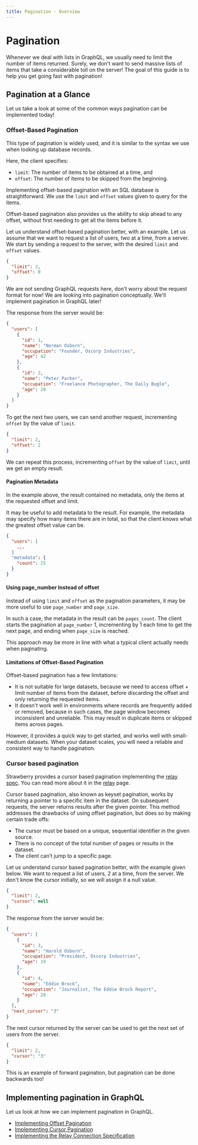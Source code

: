 ```yaml
---
title: Pagination - Overview
---
```


# Pagination

Whenever we deal with lists in GraphQL, we usually need to limit the number of items returned. Surely, we don't want to send massive lists of
items that take a considerable toll on the server! The goal of this guide is to help you get going fast with pagination!

## Pagination at a Glance

Let us take a look at some of the common ways pagination can be implemented today!

### Offset-Based Pagination

This type of pagination is widely used, and it is similar to the syntax we use when looking up database records.

Here, the client specifies:

- `limit`: The number of items to be obtained at a time, and
- `offset`: The number of items to be skipped from the beginning.

Implementing offset-based pagination with an SQL database is straightforward.
We use the `limit` and `offset` values given to query for the items.

Offset-based pagination also provides us the ability to skip ahead to any offset,
without first needing to get all the items before it.

Let us understand offset-based pagination better, with an example. Let us assume that we want to request a list of users, two at a time, from a server.
We start by sending a request to the server, with the desired `limit` and `offset` values.

```json
{
  "limit": 2,
  "offset": 0
}
```

<Note>

We are not sending GraphQL requests here, don't worry about the request format for now! We are looking into
pagination conceptually. We'll implement pagination in GraphQL later!

</Note>

The response from the server would be:

```json
{
  "users": [
    {
      "id": 1,
      "name": "Norman Osborn",
      "occupation": "Founder, Oscorp Industries",
      "age": 42
    },
    {
      "id": 2,
      "name": "Peter Parker",
      "occupation": "Freelance Photographer, The Daily Bugle",
      "age": 20
    }
  ]
}
```

To get the next two users, we can send another request, incrementing `offset` by the value of `limit`.

```json
{
  "limit": 2,
  "offset": 2
}
```

We can repeat this process, incrementing `offset` by the value of `limit`, until we get an empty result.

#### Pagination Metadata

In the example above, the result contained no metadata, only the items at the requested offset and limit.

It may be useful to add metadata to the result. For example, the metadata may specify how many items there
are in total, so that the client knows what the greatest offset value can be.

```json
{
  "users": [
    ...
  ]
  "metadata": {
    "count": 25
  }
}
```

#### Using page_number Instead of offset

Instead of using `limit` and `offset` as the pagination parameters, it may be more useful to use `page_number`
and `page_size`.

In such a case, the metadata in the result can be `pages_count`. The client starts the pagination at `page_number` 1,
incrementing by 1 each time to get the next page, and ending when `page_size` is reached.

This approach may be more in line with what a typical client actually needs when paginating.

#### Limitations of Offset-Based Pagination

Offset-based pagination has a few limitations:

- It is not suitable for large datasets, because we need to access offset + limit number of items from the dataset, before discarding the offset
  and only returning the requested items.
- It doesn't work well in environments where records are frequently added or removed, because in such cases, the page window becomes
  inconsistent and unreliable. This may result in duplicate items or skipped items across pages.

However, it provides a quick way to get started, and works well with small-medium datasets. When your dataset scales, you will
need a reliable and consistent way to handle pagination.

### Cursor based pagination

<Note>

Strawberry provides a cursor based pagination implementing the
[relay spec](https://relay.dev/docs/guides/graphql-server-specification/).
You can read more about it in the [relay](./input-types) page.

<Note/>

Cursor based pagination, also known as keyset pagination, works by returning a pointer to a specific item in the dataset. On subsequent requests,
the server returns results after the given pointer. This method addresses the drawbacks of using offset pagination, but does so by making certain trade offs:

- The cursor must be based on a unique, sequential identifier in the given source.
- There is no concept of the total number of pages or results in the dataset.
- The client can’t jump to a specific page.

Let us understand cursor based pagination better, with the example given below. We want to request a list of users, 2 at a time, from
the server. We don't know the cursor initially, so we will assign it a null value.

```json
{
  "limit": 2,
  "cursor": null
}
```

The response from the server would be:

```json
{
  "users": [
    {
      "id": 3,
      "name": "Harold Osborn",
      "occupation": "President, Oscorp Industries",
      "age": 19
    },
    {
      "id": 4,
      "name": "Eddie Brock",
      "occupation": "Journalist, The Eddie Brock Report",
      "age": 20
    }
  ],
  "next_cursor": "3"
}
```

The next cursor returned by the server can be used to get the next set of users from the server.

```json
{
  "limit": 2,
  "cursor": "3"
}
```

This is an example of forward pagination, but pagination can be done backwards too!

## Implementing pagination in GraphQL

Let us look at how we can implement pagination in GraphQL.

- [Implementing Offset Pagination](./offset-based.md)
- [Implementing Cursor Pagination](./cursor-based.md)
- [Implementing the Relay Connection Specification](./connections.md)
